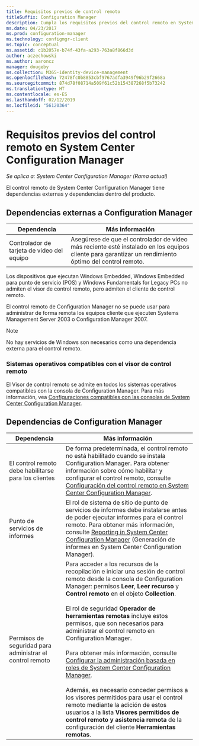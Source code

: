 ```yaml
---
title: Requisitos previos de control remoto
titleSuffix: Configuration Manager
description: Cumpla los requisitos previos del control remoto en System Center Configuration Manager.
ms.date: 04/23/2017
ms.prod: configuration-manager
ms.technology: configmgr-client
ms.topic: conceptual
ms.assetid: c1b2057e-b74f-43fa-a293-763a8f866d3d
author: aczechowski
ms.author: aaroncz
manager: dougeby
ms.collection: M365-identity-device-management
ms.openlocfilehash: 72478fc0b8853cbf9767adfa3949f96b29f2668a
ms.sourcegitcommit: 874d78f08714a509f61c52b154387268f5b73242
ms.translationtype: HT
ms.contentlocale: es-ES
ms.lasthandoff: 02/12/2019
ms.locfileid: "56120364"
---
```

# <a name="prerequisites-for-remote-control-in-system-center-configuration-manager"></a>Requisitos previos del control remoto en System Center Configuration Manager

*Se aplica a: System Center Configuration Manager (Rama actual)*

El control remoto de System Center Configuration Manager tiene dependencias externas y dependencias dentro del producto.  

## <a name="dependencies-external-to-configuration-manager"></a>Dependencias externas a Configuration Manager  

|Dependencia|Más información|  
|----------------|----------------------|  
|Controlador de tarjeta de vídeo del equipo|Asegúrese de que el controlador de vídeo más reciente esté instalado en los equipos cliente para garantizar un rendimiento óptimo del control remoto.|  

 Los dispositivos que ejecutan Windows Embedded, Windows Embedded para punto de servicio (POS) y Windows Fundamentals for Legacy PCs no admiten el visor de control remoto, pero admiten el cliente de control remoto.  

 El control remoto de Configuration Manager no se puede usar para administrar de forma remota los equipos cliente que ejecuten Systems Management Server 2003 o Configuration Manager 2007.  

> [!NOTE]  
>  No hay servicios de Windows son necesarios como una dependencia externa para el control remoto.  

### <a name="supported-operating-systems-for-the-remote-control-viewer"></a>Sistemas operativos compatibles con el visor de control remoto  
El Visor de control remoto se admite en todos los sistemas operativos compatibles con la consola de Configuration Manager. Para más información, vea [Configuraciones compatibles con las consolas de System Center Configuration Manager](../../../../core/plan-design/configs/supported-operating-systems-consoles.md).   

## <a name="configuration-manager-dependencies"></a>Dependencias de Configuration Manager  

|Dependencia|Más información|  
|----------------|----------------------|  
|El control remoto debe habilitarse para los clientes|De forma predeterminada, el control remoto no está habilitado cuando se instala Configuration Manager. Para obtener información sobre cómo habilitar y configurar el control remoto, consulte [Configuración del control remoto en System Center Configuration Manager](../../../../core/clients/manage/remote-control/configuring-remote-control.md).|  
|Punto de servicios de informes|El rol de sistema de sitio de punto de servicios de informes debe instalarse antes de poder ejecutar informes para el control remoto. Para obtener más información, consulte [Reporting in System Center Configuration Manager](../../../../core/servers/manage/reporting.md) (Generación de informes en System Center Configuration Manager).|  
|Permisos de seguridad para administrar el control remoto|Para acceder a los recursos de la recopilación e iniciar una sesión de control remoto desde la consola de Configuration Manager: permisos **Leer**, **Leer recurso** y **Control remoto** en el objeto **Collection**.<br /><br /> El rol de seguridad **Operador de herramientas remotas** incluye estos permisos, que son necesarios para administrar el control remoto en Configuration Manager.<br /><br /> Para obtener más información, consulte [Configurar la administración basada en roles de System Center Configuration Manager](../../../../core/servers/deploy/configure/configure-role-based-administration.md).<br /><br /> Además, es necesario conceder permisos a los visores permitidos para usar el control remoto mediante la adición de estos usuarios a la lista **Visores permitidos de control remoto y asistencia remota** de la configuración del cliente **Herramientas remotas**.
